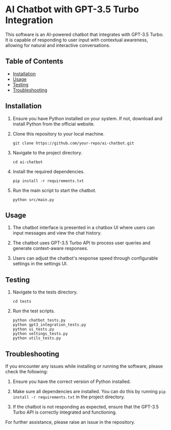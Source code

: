 # AI Chatbot with GPT-3.5 Turbo Integration

This software is an AI-powered chatbot that integrates with GPT-3.5 Turbo. It is capable of responding to user input with contextual awareness, allowing for natural and interactive conversations.

## Table of Contents

- [Installation](#installation)
- [Usage](#usage)
- [Testing](#testing)
- [Troubleshooting](#troubleshooting)

## Installation

1. Ensure you have Python installed on your system. If not, download and install Python from the official website.

2. Clone this repository to your local machine.

    ```
    git clone https://github.com/your-repo/ai-chatbot.git
    ```

3. Navigate to the project directory.

    ```
    cd ai-chatbot
    ```

4. Install the required dependencies.

    ```
    pip install -r requirements.txt
    ```

5. Run the main script to start the chatbot.

    ```
    python src/main.py
    ```

## Usage

1. The chatbot interface is presented in a chatbox UI where users can input messages and view the chat history.

2. The chatbot uses GPT-3.5 Turbo API to process user queries and generate context-aware responses.

3. Users can adjust the chatbot's response speed through configurable settings in the settings UI.

## Testing

1. Navigate to the tests directory.

    ```
    cd tests
    ```

2. Run the test scripts.

    ```
    python chatbot_tests.py
    python gpt3_integration_tests.py
    python ui_tests.py
    python settings_tests.py
    python utils_tests.py
    ```

## Troubleshooting

If you encounter any issues while installing or running the software, please check the following:

1. Ensure you have the correct version of Python installed.

2. Make sure all dependencies are installed. You can do this by running `pip install -r requirements.txt` in the project directory.

3. If the chatbot is not responding as expected, ensure that the GPT-3.5 Turbo API is correctly integrated and functioning.

For further assistance, please raise an issue in the repository.